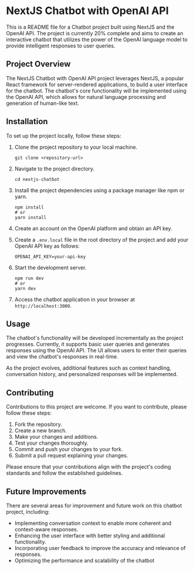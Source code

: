 # NextJS Chatbot with OpenAI API

This is a README file for a Chatbot project built using NextJS and the OpenAI API. The project is currently 20% complete and aims to create an interactive chatbot that utilizes the power of the OpenAI language model to provide intelligent responses to user queries.

## Project Overview

The NextJS Chatbot with OpenAI API project leverages NextJS, a popular React framework for server-rendered applications, to build a user interface for the chatbot. The chatbot's core functionality will be implemented using the OpenAI API, which allows for natural language processing and generation of human-like text.

## Installation

To set up the project locally, follow these steps:

1. Clone the project repository to your local machine.
   ```shell
   git clone <repository-url>
   ```

2. Navigate to the project directory.
   ```shell
   cd nextjs-chatbot
   ```

3. Install the project dependencies using a package manager like npm or yarn.
   ```shell
   npm install
   # or
   yarn install
   ```

4. Create an account on the OpenAI platform and obtain an API key.

5. Create a `.env.local` file in the root directory of the project and add your OpenAI API key as follows:
   ```shell
   OPENAI_API_KEY=your-api-key
   ```

6. Start the development server.
   ```shell
   npm run dev
   # or
   yarn dev
   ```

7. Access the chatbot application in your browser at `http://localhost:3000`.

## Usage

The chatbot's functionality will be developed incrementally as the project progresses. Currently, it supports basic user queries and generates responses using the OpenAI API. The UI allows users to enter their queries and view the chatbot's responses in real-time.

As the project evolves, additional features such as context handling, conversation history, and personalized responses will be implemented.

## Contributing

Contributions to this project are welcome. If you want to contribute, please follow these steps:

1. Fork the repository.
2. Create a new branch.
3. Make your changes and additions.
4. Test your changes thoroughly.
5. Commit and push your changes to your fork.
6. Submit a pull request explaining your changes.

Please ensure that your contributions align with the project's coding standards and follow the established guidelines.

## Future Improvements

There are several areas for improvement and future work on this chatbot project, including:

- Implementing conversation context to enable more coherent and context-aware responses.
- Enhancing the user interface with better styling and additional functionality.
- Incorporating user feedback to improve the accuracy and relevance of responses.
- Optimizing the performance and scalability of the chatbot
